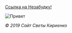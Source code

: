 [Ссылка на Незабудку!](https://svkirienko.github.io/Nezabudka/src/ "Проба html и css")

![Привет](https://vignette.wikia.nocookie.net/disney/images/0/09/Youloveit_ru_disney_fairy74.png/revision/latest?cb=20181222152509&path-prefix=ru)


*© 2019 Сайт Светы Кириенко*
